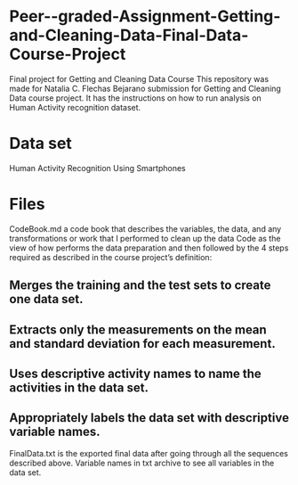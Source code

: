 # Peer--graded-Assignment-Getting-and-Cleaning-Data-Final-Data-Course-Project
Final project for Getting and Cleaning Data Course 
This repository was made for Natalia C. Flechas Bejarano submission for Getting and Cleaning Data course project. It has the instructions on how to run analysis on Human Activity recognition dataset.
# Data set 
Human Activity Recognition Using Smartphones
# Files
CodeBook.md a code book that describes the variables, the data, and any transformations or work that I performed to clean up the data
Code as the view of how performs the data preparation and then followed by the 4 steps required as described in the course project’s definition:
## Merges the training and the test sets to create one data set.
## Extracts only the measurements on the mean and standard deviation for each measurement.
## Uses descriptive activity names to name the activities in the data set.
## Appropriately labels the data set with descriptive variable names.

FinalData.txt is the exported final data after going through all the sequences described above.
Variable names in txt archive to see all variables in the data set.
